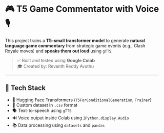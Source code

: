 # 🎮 T5 Game Commentator with Voice 🎙️

This project trains a **T5-small transformer model** to generate **natural language game commentary** from strategic game events (e.g., Clash Royale moves) and **speaks them out loud** using `gTTS`.

> ✅ Built and tested using **Google Colab**  
> 🎓 Created by: Revanth Reddy Avuthu

---

## 🔧 Tech Stack

- 🤗 Hugging Face Transformers (`T5ForConditionalGeneration`, `Trainer`)
- 🧠 Custom dataset in `.csv` format
- 🗣️ Text-to-speech using `gTTS`
- 🔊 Voice output inside Colab using `IPython.display.Audio`
- 📚 Data processing using `datasets` and `pandas`
